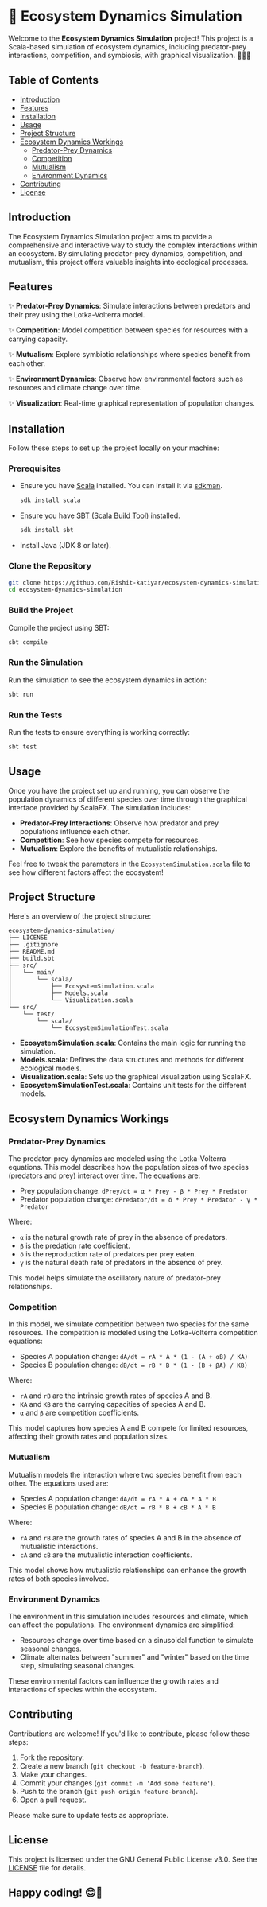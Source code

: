 # 🌿 Ecosystem Dynamics Simulation

Welcome to the **Ecosystem Dynamics Simulation** project! This project is a Scala-based simulation of ecosystem dynamics, including predator-prey interactions, competition, and symbiosis, with graphical visualization. 🦁🐰🌳

## Table of Contents
- [Introduction](#introduction)
- [Features](#features)
- [Installation](#installation)
- [Usage](#usage)
- [Project Structure](#project-structure)
- [Ecosystem Dynamics Workings](#ecosystem-dynamics-workings)
  - [Predator-Prey Dynamics](#predator-prey-dynamics)
  - [Competition](#competition)
  - [Mutualism](#mutualism)
  - [Environment Dynamics](#environment-dynamics)
- [Contributing](#contributing)
- [License](#license)

## Introduction

The Ecosystem Dynamics Simulation project aims to provide a comprehensive and interactive way to study the complex interactions within an ecosystem. By simulating predator-prey dynamics, competition, and mutualism, this project offers valuable insights into ecological processes. 

## Features

✨ **Predator-Prey Dynamics**: Simulate interactions between predators and their prey using the Lotka-Volterra model.

✨ **Competition**: Model competition between species for resources with a carrying capacity.

✨ **Mutualism**: Explore symbiotic relationships where species benefit from each other.

✨ **Environment Dynamics**: Observe how environmental factors such as resources and climate change over time.

✨ **Visualization**: Real-time graphical representation of population changes.

## Installation

Follow these steps to set up the project locally on your machine:

### Prerequisites

- Ensure you have [Scala](https://www.scala-lang.org/download/) installed. You can install it via [sdkman](https://sdkman.io/).

  ```sh
  sdk install scala
  ```

- Ensure you have [SBT (Scala Build Tool)](https://www.scala-sbt.org/download.html) installed.

  ```sh
  sdk install sbt
  ```

- Install Java (JDK 8 or later).

### Clone the Repository

```sh
git clone https://github.com/Rishit-katiyar/ecosystem-dynamics-simulation.git
cd ecosystem-dynamics-simulation
```

### Build the Project

Compile the project using SBT:

```sh
sbt compile
```

### Run the Simulation

Run the simulation to see the ecosystem dynamics in action:

```sh
sbt run
```

### Run the Tests

Run the tests to ensure everything is working correctly:

```sh
sbt test
```

## Usage

Once you have the project set up and running, you can observe the population dynamics of different species over time through the graphical interface provided by ScalaFX. The simulation includes:

- **Predator-Prey Interactions**: Observe how predator and prey populations influence each other.
- **Competition**: See how species compete for resources.
- **Mutualism**: Explore the benefits of mutualistic relationships.

Feel free to tweak the parameters in the `EcosystemSimulation.scala` file to see how different factors affect the ecosystem!

## Project Structure

Here's an overview of the project structure:

```
ecosystem-dynamics-simulation/
├── LICENSE
├── .gitignore
├── README.md
├── build.sbt
├── src/
│   └── main/
│       └── scala/
│           ├── EcosystemSimulation.scala
│           ├── Models.scala
│           └── Visualization.scala
└── src/
    └── test/
        └── scala/
            └── EcosystemSimulationTest.scala
```

- **EcosystemSimulation.scala**: Contains the main logic for running the simulation.
- **Models.scala**: Defines the data structures and methods for different ecological models.
- **Visualization.scala**: Sets up the graphical visualization using ScalaFX.
- **EcosystemSimulationTest.scala**: Contains unit tests for the different models.

## Ecosystem Dynamics Workings

### Predator-Prey Dynamics

The predator-prey dynamics are modeled using the Lotka-Volterra equations. This model describes how the population sizes of two species (predators and prey) interact over time. The equations are:

- Prey population change: `dPrey/dt = α * Prey - β * Prey * Predator`
- Predator population change: `dPredator/dt = δ * Prey * Predator - γ * Predator`

Where:
- `α` is the natural growth rate of prey in the absence of predators.
- `β` is the predation rate coefficient.
- `δ` is the reproduction rate of predators per prey eaten.
- `γ` is the natural death rate of predators in the absence of prey.

This model helps simulate the oscillatory nature of predator-prey relationships.

### Competition

In this model, we simulate competition between two species for the same resources. The competition is modeled using the Lotka-Volterra competition equations:

- Species A population change: `dA/dt = rA * A * (1 - (A + αB) / KA)`
- Species B population change: `dB/dt = rB * B * (1 - (B + βA) / KB)`

Where:
- `rA` and `rB` are the intrinsic growth rates of species A and B.
- `KA` and `KB` are the carrying capacities of species A and B.
- `α` and `β` are competition coefficients.

This model captures how species A and B compete for limited resources, affecting their growth rates and population sizes.

### Mutualism

Mutualism models the interaction where two species benefit from each other. The equations used are:

- Species A population change: `dA/dt = rA * A + cA * A * B`
- Species B population change: `dB/dt = rB * B + cB * A * B`

Where:
- `rA` and `rB` are the growth rates of species A and B in the absence of mutualistic interactions.
- `cA` and `cB` are the mutualistic interaction coefficients.

This model shows how mutualistic relationships can enhance the growth rates of both species involved.

### Environment Dynamics

The environment in this simulation includes resources and climate, which can affect the populations. The environment dynamics are simplified:

- Resources change over time based on a sinusoidal function to simulate seasonal changes.
- Climate alternates between "summer" and "winter" based on the time step, simulating seasonal changes.

These environmental factors can influence the growth rates and interactions of species within the ecosystem.

## Contributing

Contributions are welcome! If you'd like to contribute, please follow these steps:

1. Fork the repository.
2. Create a new branch (`git checkout -b feature-branch`).
3. Make your changes.
4. Commit your changes (`git commit -m 'Add some feature'`).
5. Push to the branch (`git push origin feature-branch`).
6. Open a pull request.

Please make sure to update tests as appropriate.

## License

This project is licensed under the GNU General Public License v3.0. See the [LICENSE](LICENSE) file for details.

## Happy coding! 😊🌱
